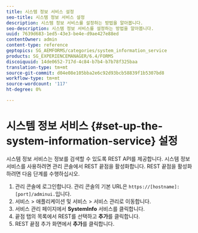 ```yaml
---
title: 시스템 정보 서비스 설정
seo-title: 시스템 정보 서비스 설정
description: 시스템 정보 서비스를 설정하는 방법을 알아봅니다.
seo-description: 시스템 정보 서비스를 설정하는 방법을 알아봅니다.
uuid: 7639d683-1ed5-43e3-be4e-d9ae427e88ed
contentOwner: admin
content-type: reference
geptopics: SG_AEMFORMS/categories/system_information_service
products: SG_EXPERIENCEMANAGER/6.4/FORMS
discoiquuid: 14de0652-717d-4c84-b7b4-b7b78f325baa
translation-type: tm+mt
source-git-commit: d04e08e105bba2e6c92d93bcb58839f1b5307bd8
workflow-type: tm+mt
source-wordcount: '117'
ht-degree: 0%

---
```



# 시스템 정보 서비스 {#set-up-the-system-information-service} 설정

시스템 정보 서비스는 정보를 검색할 수 있도록 REST API를 제공합니다. 시스템 정보 서비스를 사용하려면 관리 콘솔에서 REST 끝점을 활성화합니다. REST 끝점을 활성화하려면 다음 단계를 수행하십시오.

1. 관리 콘솔에 로그인합니다. 관리 콘솔의 기본 URL은 `https://[hostname]:[port]/adminui.`입니다.
1. 서비스 > 애플리케이션 및 서비스 > 서비스 관리로 이동합니다.
1. 서비스 관리 페이지에서 **SystemInfo** 서비스를 클릭합니다.
1. 끝점 탭의 목록에서 REST를 선택하고 **추가**&#x200B;를 클릭합니다.
1. REST 끝점 추가 화면에서 **추가**&#x200B;를 클릭합니다.

